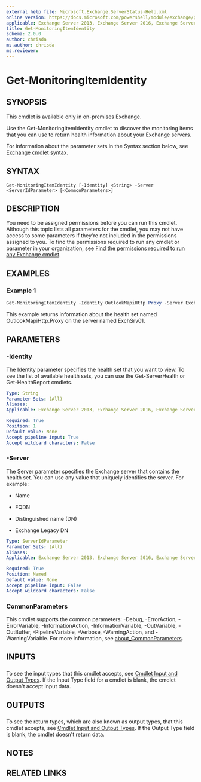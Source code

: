 ```yaml
---
external help file: Microsoft.Exchange.ServerStatus-Help.xml
online version: https://docs.microsoft.com/powershell/module/exchange/get-monitoringitemidentity
applicable: Exchange Server 2013, Exchange Server 2016, Exchange Server 2019
title: Get-MonitoringItemIdentity
schema: 2.0.0
author: chrisda
ms.author: chrisda
ms.reviewer:
---
```


# Get-MonitoringItemIdentity

## SYNOPSIS
This cmdlet is available only in on-premises Exchange.

Use the Get-MonitoringItemIdentity cmdlet to discover the monitoring items that you can use to return health information about your Exchange servers.

For information about the parameter sets in the Syntax section below, see [Exchange cmdlet syntax](https://docs.microsoft.com/powershell/exchange/exchange-cmdlet-syntax).

## SYNTAX

```
Get-MonitoringItemIdentity [-Identity] <String> -Server <ServerIdParameter> [<CommonParameters>]
```

## DESCRIPTION
You need to be assigned permissions before you can run this cmdlet. Although this topic lists all parameters for the cmdlet, you may not have access to some parameters if they're not included in the permissions assigned to you. To find the permissions required to run any cmdlet or parameter in your organization, see [Find the permissions required to run any Exchange cmdlet](https://docs.microsoft.com/powershell/exchange/find-exchange-cmdlet-permissions).

## EXAMPLES

### Example 1
```powershell
Get-MonitoringItemIdentity -Identity OutlookMapiHttp.Proxy -Server ExchSrv01
```

This example returns information about the health set named OutlookMapiHttp.Proxy on the server named ExchSrv01.

## PARAMETERS

### -Identity
The Identity parameter specifies the health set that you want to view. To see the list of available health sets, you can use the Get-ServerHealth or Get-HealthReport cmdlets.

```yaml
Type: String
Parameter Sets: (All)
Aliases:
Applicable: Exchange Server 2013, Exchange Server 2016, Exchange Server 2019

Required: True
Position: 1
Default value: None
Accept pipeline input: True
Accept wildcard characters: False
```

### -Server
The Server parameter specifies the Exchange server that contains the health set. You can use any value that uniquely identifies the server. For example:

- Name

- FQDN

- Distinguished name (DN)

- Exchange Legacy DN

```yaml
Type: ServerIdParameter
Parameter Sets: (All)
Aliases:
Applicable: Exchange Server 2013, Exchange Server 2016, Exchange Server 2019

Required: True
Position: Named
Default value: None
Accept pipeline input: False
Accept wildcard characters: False
```

### CommonParameters
This cmdlet supports the common parameters: -Debug, -ErrorAction, -ErrorVariable, -InformationAction, -InformationVariable, -OutVariable, -OutBuffer, -PipelineVariable, -Verbose, -WarningAction, and -WarningVariable. For more information, see [about_CommonParameters](https://go.microsoft.com/fwlink/p/?LinkID=113216).

## INPUTS

###  
To see the input types that this cmdlet accepts, see [Cmdlet Input and Output Types](https://go.microsoft.com/fwlink/p/?linkId=616387). If the Input Type field for a cmdlet is blank, the cmdlet doesn't accept input data.

## OUTPUTS

###  
To see the return types, which are also known as output types, that this cmdlet accepts, see [Cmdlet Input and Output Types](https://go.microsoft.com/fwlink/p/?linkId=616387). If the Output Type field is blank, the cmdlet doesn't return data.

## NOTES

## RELATED LINKS
